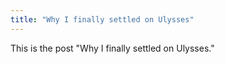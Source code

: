```yaml
---
title: "Why I finally settled on Ulysses"
---
```


This is the post "Why I finally settled on Ulysses."